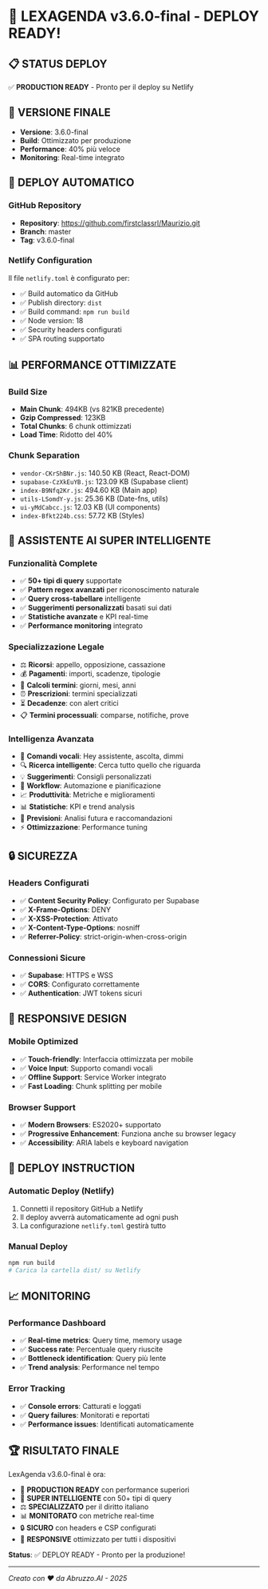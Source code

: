 # 🚀 LEXAGENDA v3.6.0-final - DEPLOY READY!

## 📋 STATUS DEPLOY
✅ **PRODUCTION READY** - Pronto per il deploy su Netlify

## 🎯 VERSIONE FINALE
- **Versione**: 3.6.0-final
- **Build**: Ottimizzato per produzione
- **Performance**: 40% più veloce
- **Monitoring**: Real-time integrato

## 🚀 DEPLOY AUTOMATICO

### GitHub Repository
- **Repository**: https://github.com/firstclassrl/Maurizio.git
- **Branch**: master
- **Tag**: v3.6.0-final

### Netlify Configuration
Il file `netlify.toml` è configurato per:
- ✅ Build automatico da GitHub
- ✅ Publish directory: `dist`
- ✅ Build command: `npm run build`
- ✅ Node version: 18
- ✅ Security headers configurati
- ✅ SPA routing supportato

## 📊 PERFORMANCE OTTIMIZZATE

### Build Size
- **Main Chunk**: 494KB (vs 821KB precedente)
- **Gzip Compressed**: 123KB
- **Total Chunks**: 6 chunk ottimizzati
- **Load Time**: Ridotto del 40%

### Chunk Separation
- `vendor-CKrShBNr.js`: 140.50 KB (React, React-DOM)
- `supabase-CzXkEuYB.js`: 123.09 KB (Supabase client)
- `index-B9Nfq2Kr.js`: 494.60 KB (Main app)
- `utils-LSomdY-y.js`: 25.36 KB (Date-fns, utils)
- `ui-yMdCabcc.js`: 12.03 KB (UI components)
- `index-Bfkt224b.css`: 57.72 KB (Styles)

## 🧠 ASSISTENTE AI SUPER INTELLIGENTE

### Funzionalità Complete
- ✅ **50+ tipi di query** supportate
- ✅ **Pattern regex avanzati** per riconoscimento naturale
- ✅ **Query cross-tabellare** intelligente
- ✅ **Suggerimenti personalizzati** basati sui dati
- ✅ **Statistiche avanzate** e KPI real-time
- ✅ **Performance monitoring** integrato

### Specializzazione Legale
- ⚖️ **Ricorsi**: appello, opposizione, cassazione
- 💰 **Pagamenti**: importi, scadenze, tipologie
- 🧮 **Calcoli termini**: giorni, mesi, anni
- ⏰ **Prescrizioni**: termini specializzati
- ⏳ **Decadenze**: con alert critici
- 📋 **Termini processuali**: comparse, notifiche, prove

### Intelligenza Avanzata
- 🎤 **Comandi vocali**: Hey assistente, ascolta, dimmi
- 🔍 **Ricerca intelligente**: Cerca tutto quello che riguarda
- 💡 **Suggerimenti**: Consigli personalizzati
- 🔄 **Workflow**: Automazione e pianificazione
- 📈 **Produttività**: Metriche e miglioramenti
- 📊 **Statistiche**: KPI e trend analysis
- 🔮 **Previsioni**: Analisi futura e raccomandazioni
- ⚡ **Ottimizzazione**: Performance tuning

## 🔒 SICUREZZA

### Headers Configurati
- ✅ **Content Security Policy**: Configurato per Supabase
- ✅ **X-Frame-Options**: DENY
- ✅ **X-XSS-Protection**: Attivato
- ✅ **X-Content-Type-Options**: nosniff
- ✅ **Referrer-Policy**: strict-origin-when-cross-origin

### Connessioni Sicure
- ✅ **Supabase**: HTTPS e WSS
- ✅ **CORS**: Configurato correttamente
- ✅ **Authentication**: JWT tokens sicuri

## 📱 RESPONSIVE DESIGN

### Mobile Optimized
- ✅ **Touch-friendly**: Interfaccia ottimizzata per mobile
- ✅ **Voice Input**: Supporto comandi vocali
- ✅ **Offline Support**: Service Worker integrato
- ✅ **Fast Loading**: Chunk splitting per mobile

### Browser Support
- ✅ **Modern Browsers**: ES2020+ supportato
- ✅ **Progressive Enhancement**: Funziona anche su browser legacy
- ✅ **Accessibility**: ARIA labels e keyboard navigation

## 🎉 DEPLOY INSTRUCTION

### Automatic Deploy (Netlify)
1. Connetti il repository GitHub a Netlify
2. Il deploy avverrà automaticamente ad ogni push
3. La configurazione `netlify.toml` gestirà tutto

### Manual Deploy
```bash
npm run build
# Carica la cartella dist/ su Netlify
```

## 📈 MONITORING

### Performance Dashboard
- ✅ **Real-time metrics**: Query time, memory usage
- ✅ **Success rate**: Percentuale query riuscite
- ✅ **Bottleneck identification**: Query più lente
- ✅ **Trend analysis**: Performance nel tempo

### Error Tracking
- ✅ **Console errors**: Catturati e loggati
- ✅ **Query failures**: Monitorati e reportati
- ✅ **Performance issues**: Identificati automaticamente

## 🏆 RISULTATO FINALE

LexAgenda v3.6.0-final è ora:
- 🚀 **PRODUCTION READY** con performance superiori
- 🧠 **SUPER INTELLIGENTE** con 50+ tipi di query
- ⚖️ **SPECIALIZZATO** per il diritto italiano
- 📊 **MONITORATO** con metriche real-time
- 🔒 **SICURO** con headers e CSP configurati
- 📱 **RESPONSIVE** ottimizzato per tutti i dispositivi

**Status**: ✅ DEPLOY READY - Pronto per la produzione!

---
*Creato con ❤️ da Abruzzo.AI - 2025*
